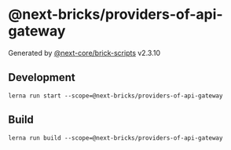 # @next-bricks/providers-of-api-gateway

Generated by [@next-core/brick-scripts] v2.3.10

## Development

`lerna run start --scope=@next-bricks/providers-of-api-gateway`

## Build

`lerna run build --scope=@next-bricks/providers-of-api-gateway`

[@next-core/brick-scripts]: https://github.com/easyops-cn/next-core/tree/master/packages/brick-scripts
